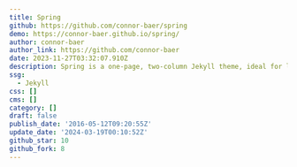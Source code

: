 ```yaml
---
title: Spring
github: https://github.com/connor-baer/spring
demo: https://connor-baer.github.io/spring/
author: connor-baer
author_link: https://github.com/connor-baer
date: 2023-11-27T03:32:07.910Z
description: Spring is a one-page, two-column Jekyll theme, ideal for long-form content.
ssg:
  - Jekyll
css: []
cms: []
category: []
draft: false
publish_date: '2016-05-12T09:20:55Z'
update_date: '2024-03-19T00:10:52Z'
github_star: 10
github_fork: 8
---
```


